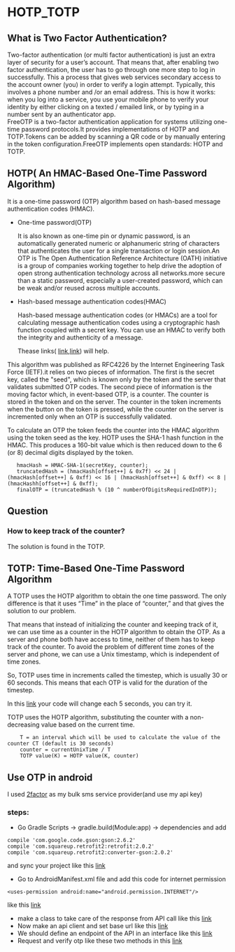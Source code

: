 # HOTP_TOTP
## What is Two Factor Authentication?
Two-factor authentication (or multi factor authentication) is just an extra layer of security for a user’s account. That means that, after enabling two factor authentication, the user has to go through one more step to log in successfully. This a process that gives web services secondary access to the account owner (you) in order to verify a login attempt. Typically, this involves a phone number and /or an email address. This is how it works: when you log into a service, you use your mobile phone to verify your identity by either clicking on a texted / emailed link, or by typing in a number sent by an authenticator app.  
FreeOTP is a two-factor authentication application for systems utilizing one-time password protocols.It provides implementations of HOTP and TOTP.Tokens can be added by scanning a QR code or by manually entering in the token configuration.FreeOTP implements open standards: HOTP and TOTP.
## HOTP( An HMAC-Based One-Time Password Algorithm)
It is a one-time password (OTP) algorithm based on hash-based message authentication codes (HMAC).

- One-time password(OTP)
 
  It is also known as one-time pin or dynamic password, is an automatically generated numeric or alphanumeric string of characters that authenticates the user for a single transaction or login session.An OTP is The Open Authentication Reference Architecture (OATH) initiative is a group of companies working together to help drive the adoption of open strong authentication technology across all networks.more secure than a static password, especially a user-created password, which can be weak and/or reused across multiple accounts.

- Hash-based message authentication codes(HMAC)

  Hash-based message authentication codes (or HMACs) are a tool for calculating message authentication codes using a cryptographic hash function coupled with a secret key. You can use an HMAC to verify both the integrity and authenticity of a message.
  
  Thease links( [link](https://cryptography.io/en/latest/hazmat/primitives/mac/hmac/),[link](https://asecuritysite.com/encryption/hotp)) will help.
  
This algorithm was published as RFC4226 by the Internet Engineering Task Force (IETF).it relies on two pieces of information. The first is the secret key, called the "seed", which is known only by the token and the server that validates submitted OTP codes. The second piece of information is the moving factor which, in event-based OTP, is a counter. The counter is stored in the token and on the server. The counter in the token increments when the button on the token is pressed, while the counter on the server is incremented only when an OTP is successfully validated.
  
  To calculate an OTP the token feeds the counter into the HMAC algorithm using the token seed as the key. HOTP uses the SHA-1 hash function in the HMAC. This produces a 160-bit value which is then reduced down to the 6 (or 8) decimal digits displayed by the token.
  
  ```
     hmacHash = HMAC-SHA-1(secretKey, counter);
     truncatedHash = (hmacHash[offset++] & 0x7f) << 24 | (hmacHash[offset++] & 0xff) << 16 | (hmacHash[offset++] & 0xff) << 8 |      (hmacHashh[offset++] & 0xff);
     finalOTP = (truncatedHash % (10 ^ numberOfDigitsRequiredInOTP));
  ```
## Question
  ### How to keep track of the counter?
  The solution is found in the TOTP.
  
## TOTP: Time-Based One-Time Password Algorithm
  A TOTP uses the HOTP algorithm to obtain the one time password. The only difference is that it uses “Time” in the place of “counter,” and that gives the solution to our problem.
  
  That means that instead of initializing the counter and keeping track of it, we can use time as a counter in the HOTP algorithm to obtain the OTP. As a server and phone both have access to time, neither of them has to keep track of the counter. To avoid the problem of different time zones of the server and phone, we can use a Unix timestamp, which is independent of time zones.

  So, TOTP uses time in increments called the timestep, which is usually 30 or 60 seconds. This means that each OTP is valid for the duration of the timestep.

  In this [link](https://asecuritysite.com/encryption/totp) your code will change each 5 seconds, you can try it.

  TOTP uses the HOTP algorithm, substituting the counter with a non-decreasing value based on the current time.
  
 ```
     T = an interval which will be used to calculate the value of the counter CT (default is 30 seconds) 
     counter = currentUnixTime / T
     TOTP value(K) = HOTP value(K, counter)
```
## Use OTP in android
 I used [2factor](https://2factor.in/v3/?at_category=2factor&at_event_action=spr&service=BULK-SMS-OTP-SERVICE-PROVIDER) as my bulk sms service provider(and use my api key)
 ### steps:
 - Go Gradle Scripts -> gradle.build(Module:app) -> dependencies and add 
 ```
compile 'com.google.code.gson:gson:2.6.2'
compile 'com.squareup.retrofit2:retrofit:2.0.2'
compile 'com.squareup.retrofit2:converter-gson:2.0.2'
```
  and sync your project like this [link](https://github.com/sharif-dev/custom_buttons/blob/master/app/build.gradle)
- Go to AndroidManifest.xml file and add this code for internet permission
```
<uses-permission android:name="android.permission.INTERNET"/>

```
 like this [link](https://github.com/sharif-dev/custom_buttons/blob/master/app/src/main/AndroidManifest.xml)
- make a class to take care of the response from API call like this [link](https://github.com/sharif-dev/custom_buttons/blob/master/app/src/main/java/edu/sharif/yousefi/first_app/MessageResponse.java)
- Now make an api client and set base url like this [link](https://github.com/sharif-dev/custom_buttons/blob/master/app/src/main/java/edu/sharif/yousefi/first_app/ApiClient.java)
- We should define an endpoint of the API in an interface like this [link](https://github.com/sharif-dev/custom_buttons/blob/master/app/src/main/java/edu/sharif/yousefi/first_app/ApiInterface.java)
- Request and verify otp like these two methods in this [link](https://github.com/sharif-dev/custom_buttons/blob/master/app/src/main/java/edu/sharif/yousefi/first_app/LoginActivity.java)

